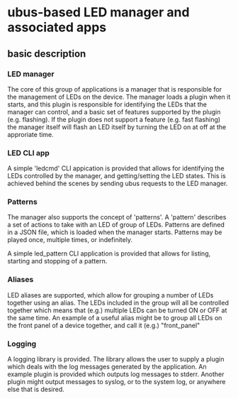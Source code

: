 # ubus-based LED manager and associated apps

## basic description

### LED manager
The core of this group of applications is a manager that is responsible for the
management of LEDs on the device.
The manager loads a plugin when it starts, and this plugin is responsible for
identifying the LEDs that the manager can control, and a basic set of features
supported by the plugin (e.g. flashing). If the plugin does not support a
feature (e.g. fast flashing) the manager itself will flash an LED itself by
turning the LED on at off at the approriate time.

### LED CLI app
A simple 'ledcmd' CLI appication is provided that allows for identifying the 
LEDs controlled by the manager, and getting/setting the LED states. This is
achieved behind the scenes by sending ubus requests to the LED manager.

### Patterns
The manager also supports the concept of 'patterns'. A 'pattern' describes a
set of actions to take with an LED of group of LEDs. Patterns are defined in
a JSON file, which is loaded when the manager starts. Patterns may be played
once, multiple times, or indefinitely.

A simple led_pattern CLI application is provided that allows for listing, 
starting and stopping of a pattern.

### Aliases
LED aliases are supported, which allow for grouping a number of LEDs together
using an alias. The LEDs included in the group will all be controlled together
which means that (e.g.) multiple LEDs can be turned ON or OFF at the same time.
An example of a useful alias might be to group all LEDs on the front panel of a
device together, and call it (e.g.) "front_panel"

### Logging
A logging library is provided. The library allows the user to supply a plugin
which deals with the log messages generated by the application. An example
plugin is provided which outputs log messages to stderr. Another plugin might
output messages to syslog, or to the system log, or anywhere else that is 
desired.

